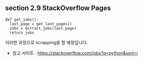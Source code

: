 ## section 2.9 StackOverflow Pages

```
def get_jobs():
  last_page = get_last_pages()
  jobs = extract_jobs(last_page)
  return jobs
```
이러한 과정으로 scrapping을 할 예정입니다.
* 참고 사이트 : https://stackoverflow.com/jobs?q=python&sort=i